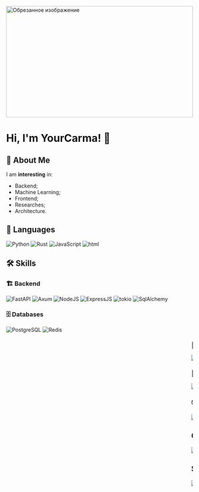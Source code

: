 <img width="100%" src="https://github.com/YourCarma/YourCarma/blob/main/DSC_00215.jpg" style="object-fit: cover; height: 300px;" alt="Обрезанное изображение">

# Hi, I'm YourCarma! 👋
## 🚀 About Me
I am **interesting** in:
* Backend;
* Machine Learning;
* Frontend;
* Researches;
* Architecture.



## 🔗 Languages
![Python](https://img.shields.io/badge/Python-3776AB?style=for-the-badge&logo=python&logoColor=white)
![Rust](https://img.shields.io/badge/Rust-000000?style=for-the-badge&logo=rust&logoColor=white) 
![JavaScript](https://img.shields.io/badge/JavaScript-323330?style=for-the-badge&logo=javascript&logoColor=F7DF1E) 
![html](https://img.shields.io/badge/HTML-239120?style=for-the-badge&logo=html5&logoColor=white)


## 🛠 Skills
### 🏗️ Backend
![FastAPI](https://img.shields.io/badge/FastAPI-005571?style=for-the-badge&logo=fastapi)
![Axum](https://img.shields.io/badge/Axum-000000?style=for-the-badge&logo=axum)
![NodeJS](https://img.shields.io/badge/Node.js-43853D?style=for-the-badge&logo=node.js&logoColor=white)
![ExpressJS](https://img.shields.io/badge/Express.js-404D59?style=for-the-badge)
![tokio](https://img.shields.io/badge/tokio-000000?style=for-the-badge&logo=tokio)
![SqlAlchemy](https://img.shields.io/badge/SQLAlchemy-316192?style=for-the-badge&logo=SQLAlchemy)

### 🗄️ Databases
![PostgreSQL](https://img.shields.io/badge/PostgreSQL-316192?style=for-the-badge&logo=postgresql&logoColor=white)
![Redis](https://img.shields.io/badge/redis-%23DD0031.svg?style=for-the-badge&logo=redis&logoColor=white)
<marquee class="sampleMarquee" direction="left" scrollamount="7" behavior="scroll">

### 🎨 Frontend
![VueJS](https://img.shields.io/badge/Vue.js-35495E?style=for-the-badge&logo=vue.js&logoColor=4FC08D)
![Tailwind](https://img.shields.io/badge/Tailwind_CSS-38B2AC?style=for-the-badge&logo=tailwind-css&logoColor=white)
![VueJS](https://img.shields.io/badge/Pinia-%23FFE953?style=for-the-badge&logo=pinia&logoColor=4FC08D)

### 🧠 ML
![PyTorch](https://img.shields.io/badge/PyTorch-%23EE4C2C.svg?style=for-the-badge&logo=PyTorch&logoColor=white)
![NumPy](https://img.shields.io/badge/numpy-%23013243.svg?style=for-the-badge&logo=numpy&logoColor=white)
![Pandas](https://img.shields.io/badge/pandas-%23150458.svg?style=for-the-badge&logo=pandas&logoColor=white)
![scikit-learn](https://img.shields.io/badge/scikit--learn-%23F7931E.svg?style=for-the-badge&logo=scikit-learn&logoColor=white)
![TensorFlow](https://img.shields.io/badge/TensorFlow-%23FF6F00.svg?style=for-the-badge&logo=TensorFlow&logoColor=white)
![OpenCV](https://img.shields.io/badge/OpenCV-316192.svg?style=for-the-badge&logo=OpenCV&logoColor=white)
![LLM](https://img.shields.io/badge/OpenAI_api-12a37f.svg?style=for-the-badge&logo=openai&logoColor=white)

### 📦 Others
![Docker](https://img.shields.io/badge/docker-%230db7ed.svg?style=for-the-badge&logo=docker&logoColor=white)

## Contact
[![Telegram](https://img.shields.io/badge/Telegram-2CA5E0?style=for-the-badge&logo=telegram&logoColor=white)](https://t.me/CambrFive)
[![GitHub](https://img.shields.io/badge/GitHub-000000?style=for-the-badge&logo=GitHub&logoColor=white)](https://github.com/YourCarma)

## Stats
[![trophy](https://github-profile-trophy.vercel.app/?username=yourcarma&theme=onedark)](https://github.com/ryo-ma/github-profile-trophy)
[![Top Langs](https://github-readme-stats.vercel.app/api/top-langs/?username=YourCarma&layout=compact)](https://github.com/anuraghazra/github-readme-stats)

